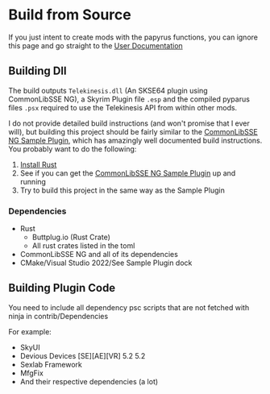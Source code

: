 # Build from Source

If you just intent to create mods with the papyrus functions, you can ignore this page and go straight to the [User Documentation](README.md)

## Building Dll

The build outputs `Telekinesis.dll` (An SKSE64 plugin using CommonLibSSE NG), a Skyrim Plugin file `.esp` and the compiled pyparus files `.psx` required to use the Telekinesis API from within other mods.

I do not provide detailed build instructions (and won't promise that I ever will), but building this project should be fairly similar to the [CommonLibSSE NG Sample Plugin](https://gitlab.com/colorglass/commonlibsse-sample-plugin), which has amazingly well documented build instructions. You probably want to do the following:

 1. [Install Rust](https://www.rust-lang.org/tools/install)
 2. See if you can get the [CommonLibSSE NG Sample Plugin](https://gitlab.com/colorglass/commonlibsse-sample-plugin) up and running
 3. Try to build this project in the same way as the Sample Plugin

### Dependencies
 
 * Rust
    * Buttplug.io (Rust Crate)
    * All rust crates listed in the toml
 * CommonLibSSE NG and all of its dependencies
 * CMake/Visual Studio 2022/See Sample Plugin dock

## Building Plugin Code

You need to include all dependency psc scripts that are not fetched with ninja in contrib/Dependencies

For example:
   - SkyUI
   - Devious Devices [SE][AE][VR] 5.2 5.2
   - Sexlab Framework
   - MfgFix
   - And their respective dependencies (a lot)

